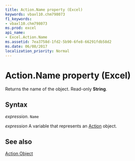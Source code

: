 ```yaml
---
title: Action.Name property (Excel)
keywords: vbaxl10.chm798073
f1_keywords:
- vbaxl10.chm798073
ms.prod: excel
api_name:
- Excel.Action.Name
ms.assetid: 7ea3758d-1fd2-5b90-6fe8-66291fdb58d2
ms.date: 06/08/2017
localization_priority: Normal
---
```



# Action.Name property (Excel)

Returns the name of the object. Read-only  **String**.


## Syntax

_expression_. `Name`

_expression_ A variable that represents an [Action](Excel.Action.md) object.


## See also


[Action Object](Excel.Action.md)

